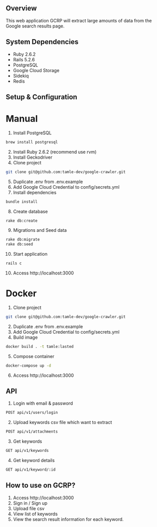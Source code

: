 ## Overview
This web application GCRP will extract large amounts of data from the Google search results page.
## System Dependencies
- Ruby 2.6.2
- Rails 5.2.6
- PostgreSQL
- Google Cloud Storage
- Sidekiq
- Redis
## Setup & Configuration
# Manual
1. Install PostgreSQL
```sh
brew install postgresql
```
2. Install Ruby 2.6.2 (recommend use rvm)
3. Install Geckodriver
4. Clone project
```sh
git clone git@github.com:tamle-dev/google-crawler.git
```
5. Duplicate .env from .env.example
6. Add Google Cloud Credential to config/secrets.yml
7. Install dependencies
```sh
bundle install
```
8. Create database
```sh
rake db:create
```
9. Migrations and Seed data
```sh
rake db:migrate
rake db:seed
```
10. Start application
```sh
rails c
```
10. Access http://localhost:3000
# Docker
1. Clone project
```sh
git clone git@github.com:tamle-dev/google-crawler.git
```
2. Duplicate .env from .env.example
3. Add Google Cloud Credential to config/secrets.yml
4. Build image
```sh
docker build . -t tamle:lasted
```
5. Compose container
```sh
docker-compose up -d
```
6. Access http://localhost:3000
## API
1. Login with email & password
```sh
POST api/v1/users/login
```
2. Upload keywords csv file which want to extract
```sh
POST api/v1/attachments
```
3. Get keywords
```sh
GET api/v1/keywords
```
4. Get keyword details
```sh
GET api/v1/keyword/:id
```
## How to use on GCRP?
1. Access http://localhost:3000
2. Sign in / Sign up
3. Upload file csv
4. View list of keywords
5. View the search result information for each keyword.